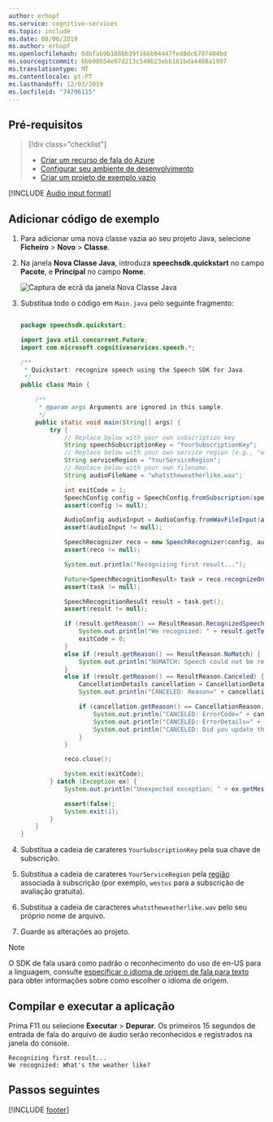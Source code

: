 ```yaml
---
author: erhopf
ms.service: cognitive-services
ms.topic: include
ms.date: 08/06/2019
ms.author: erhopf
ms.openlocfilehash: 0dbfab9b1886b39f166b94447fed8dc6707404bd
ms.sourcegitcommit: 6bb98654e97d213c549b23ebb161bda4468a1997
ms.translationtype: MT
ms.contentlocale: pt-PT
ms.lasthandoff: 12/03/2019
ms.locfileid: "74796115"
---
```

## <a name="prerequisites"></a>Pré-requisitos

> [!div class="checklist"]
> * [Criar um recurso de fala do Azure](../../../../get-started.md)
> * [Configurar seu ambiente de desenvolvimento](../../../../quickstarts/setup-platform.md?tabs=jre)
> * [Criar um projeto de exemplo vazio](../../../../quickstarts/create-project.md?tabs=jre)

[!INCLUDE [Audio input format](~/articles/cognitive-services/speech-service/includes/audio-input-format-chart.md)]

## <a name="add-sample-code"></a>Adicionar código de exemplo

1. Para adicionar uma nova classe vazia ao seu projeto Java, selecione **Ficheiro** > **Novo** > **Classe**.

1. Na janela **Nova Classe Java**, introduza **speechsdk.quickstart** no campo **Pacote**, e **Principal** no campo **Nome**.

   ![Captura de ecrã da janela Nova Classe Java](~/articles/cognitive-services/Speech-Service/media/sdk/qs-java-jre-06-create-main-java.png)

1. Substitua todo o código em `Main.java` pelo seguinte fragmento:

   ```Java

   package speechsdk.quickstart;

   import java.util.concurrent.Future;
   import com.microsoft.cognitiveservices.speech.*;

   /**
    * Quickstart: recognize speech using the Speech SDK for Java.
    */
   public class Main {

       /**
        * @param args Arguments are ignored in this sample.
        */
       public static void main(String[] args) {
           try {
               // Replace below with your own subscription key
               String speechSubscriptionKey = "YourSubscriptionKey";
               // Replace below with your own service region (e.g., "westus").
               String serviceRegion = "YourServiceRegion";
               // Replace below with your own filename.
               String audioFileName = "whatstheweatherlike.wav";

               int exitCode = 1;
               SpeechConfig config = SpeechConfig.fromSubscription(speechSubscriptionKey, serviceRegion);
               assert(config != null);

               AudioConfig audioInput = AudioConfig.fromWavFileInput(audioFileName);
               assert(audioInput != null);

               SpeechRecognizer reco = new SpeechRecognizer(config, audioInput);
               assert(reco != null);

               System.out.println("Recognizing first result...");

               Future<SpeechRecognitionResult> task = reco.recognizeOnceAsync();
               assert(task != null);

               SpeechRecognitionResult result = task.get();
               assert(result != null);

               if (result.getReason() == ResultReason.RecognizedSpeech) {
                   System.out.println("We recognized: " + result.getText());
                   exitCode = 0;
               }
               else if (result.getReason() == ResultReason.NoMatch) {
                   System.out.println("NOMATCH: Speech could not be recognized.");
               }
               else if (result.getReason() == ResultReason.Canceled) {
                   CancellationDetails cancellation = CancellationDetails.fromResult(result);
                   System.out.println("CANCELED: Reason=" + cancellation.getReason());

                   if (cancellation.getReason() == CancellationReason.Error) {
                       System.out.println("CANCELED: ErrorCode=" + cancellation.getErrorCode());
                       System.out.println("CANCELED: ErrorDetails=" + cancellation.getErrorDetails());
                       System.out.println("CANCELED: Did you update the subscription info?");
                   }
               }

               reco.close();

               System.exit(exitCode);
           } catch (Exception ex) {
               System.out.println("Unexpected exception: " + ex.getMessage());

               assert(false);
               System.exit(1);
           }
       }
   }
   ```

1. Substitua a cadeia de carateres `YourSubscriptionKey` pela sua chave de subscrição.

1. Substitua a cadeia de carateres `YourServiceRegion` pela [região](~/articles/cognitive-services/Speech-Service/regions.md) associada à subscrição (por exemplo, `westus` para a subscrição de avaliação gratuita).

1. Substitua a cadeia de caracteres `whatstheweatherlike.wav` pelo seu próprio nome de arquivo.

1. Guarde as alterações ao projeto.

> [!NOTE]
> O SDK de fala usará como padrão o reconhecimento do uso de en-US para a linguagem, consulte [especificar o idioma de origem de fala para texto](../../../../how-to-specify-source-language.md) para obter informações sobre como escolher o idioma de origem.

## <a name="build-and-run-the-app"></a>Compilar e executar a aplicação

Prima F11 ou selecione **Executar** > **Depurar**.
Os primeiros 15 segundos de entrada de fala do arquivo de áudio serão reconhecidos e registrados na janela do console.

   ```text
   Recognizing first result...
   We recognized: What's the weather like?
   ```

## <a name="next-steps"></a>Passos seguintes

[!INCLUDE [footer](./footer.md)]